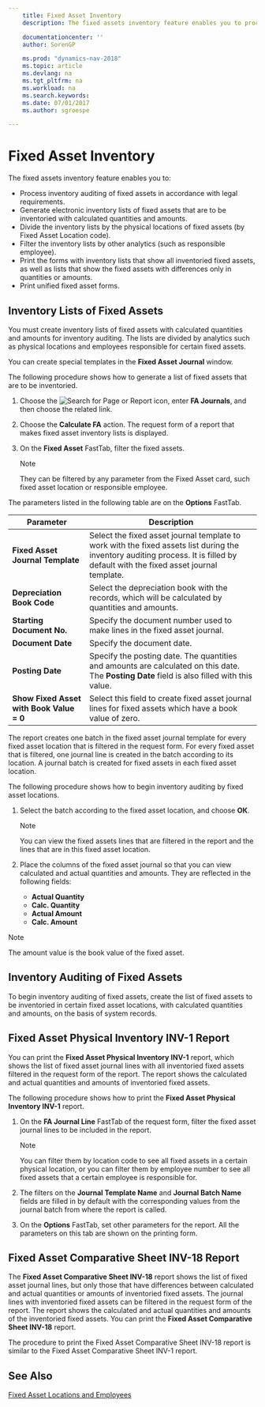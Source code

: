 ```yaml
---
    title: Fixed Asset Inventory
    description: The fixed assets inventory feature enables you to process inventory auditing of fixed assets in accordance with legal requirements, generate electronic inventory lists of fixed assets that are to be inventoried with calculated quantities and amounts, and more.

    documentationcenter: ''
    author: SorenGP

    ms.prod: "dynamics-nav-2018"
    ms.topic: article
    ms.devlang: na
    ms.tgt_pltfrm: na
    ms.workload: na
    ms.search.keywords:
    ms.date: 07/01/2017
    ms.author: sgroespe

---
```

# Fixed Asset Inventory
The fixed assets inventory feature enables you to:  

- Process inventory auditing of fixed assets in accordance with legal requirements.  
- Generate electronic inventory lists of fixed assets that are to be inventoried with calculated quantities and amounts.  
- Divide the inventory lists by the physical locations of fixed assets (by Fixed Asset Location code).  
- Filter the inventory lists by other analytics (such as responsible employee).  
- Print the forms with inventory lists that show all inventoried fixed assets, as well as lists that show the fixed assets with differences only in quantities or amounts.  
- Print unified fixed asset forms.  

## Inventory Lists of Fixed Assets  
You must create inventory lists of fixed assets with calculated quantities and amounts for inventory auditing. The lists are divided by analytics such as physical locations and employees responsible for certain fixed assets.  

You can create special templates in the **Fixed Asset Journal** window.  

The following procedure shows how to generate a list of fixed assets that are to be inventoried.  

1. Choose the ![Search for Page or Report](../../media/ui-search/search_small.png "Search for Page or Report icon") icon, enter **FA Journals**, and then choose the related link.  
2. Choose the **Calculate FA** action. The request form of a report that makes fixed asset inventory lists is displayed.  
2. On the **Fixed Asset** FastTab, filter the fixed assets.  

    > [!NOTE]  
    >  They can be filtered by any parameter from the Fixed Asset card, such fixed asset location or responsible employee.  

The parameters listed in the following table are on the **Options** FastTab.  

|Parameter|Description|  
|---------------|-----------------|  
|**Fixed Asset Journal Template**|Select the fixed asset journal template to work with the fixed assets list during the inventory auditing process. It is filled by default with the fixed asset journal template.|  
|**Depreciation Book Code**|Select the depreciation book with the records, which will be calculated by quantities and amounts.|  
|**Starting Document No.**|Specify the document number used to make lines in the fixed asset journal.|  
|**Document Date**|Specify the document date.|  
|**Posting Date**|Specify the posting date. The quantities and amounts are calculated on this date. The **Posting Date** field is also filled with this value.|  
|**Show Fixed Asset with Book Value = 0**|Select this field to create fixed asset journal lines for fixed assets which have a book value of zero.|  

The report creates one batch in the fixed asset journal template for every fixed asset location that is filtered in the request form. For every fixed asset that is filtered, one journal line is created in the batch according to its location. A journal batch is created for fixed assets in each fixed asset location.  

The following procedure shows how to begin inventory auditing by fixed asset locations.  

1.  Select the batch according to the fixed asset location, and choose **ОК**.  

    > [!NOTE]  
    >  You can view the fixed assets lines that are filtered in the report and the lines that are in this fixed asset location.  

2.  Place the columns of the fixed asset journal so that you can view calculated and actual quantities and amounts. They are reflected in the following fields:  

    - **Actual Quantity**  
    - **Calc. Quantity**  
    - **Actual Amount**  
    - **Calc. Amount**  

> [!NOTE]  
>  The amount value is the book value of the fixed asset.  

## Inventory Auditing of Fixed Assets  
To begin inventory auditing of fixed assets, create the list of fixed assets to be inventoried in certain fixed asset locations, with calculated quantities and amounts, on the basis of system records.  

## Fixed Asset Physical Inventory INV-1 Report  
You can print the **Fixed Asset Physical Inventory INV-1** report, which shows the list of fixed asset journal lines with all inventoried fixed assets filtered in the request form of the report. The report shows the calculated and actual quantities and amounts of inventoried fixed assets.  

The following procedure shows how to print the **Fixed Asset Physical Inventory INV-1** report.  

1.  On the **FA Journal Line** FastTab of the request form, filter the fixed asset journal lines to be included in the report.  

    > [!NOTE]  
    >  You can filter them by location code to see all fixed assets in a certain physical location, or you can filter them by employee number to see all fixed assets that a certain employee is responsible for.  

2.  The filters on the **Journal Template Name** and **Journal Batch Name** fields are filled in by default with the corresponding values from the journal batch from where the report is called.  
3.  On the **Options** FastTab, set other parameters for the report. All the parameters on this tab are shown on the printing form.  

## Fixed Asset Comparative Sheet INV-18 Report  
The **Fixed Asset Comparative Sheet INV-18** report shows the list of fixed asset journal lines, but only those that have differences between calculated and actual quantities or amounts of inventoried fixed assets. The journal lines with inventoried fixed assets can be filtered in the request form of the report. The report shows the calculated and actual quantities and amounts of the inventoried fixed assets. You can print the **Fixed Asset Comparative Sheet INV-18** report.  

The procedure to print the Fixed Asset Comparative Sheet INV-18 report is similar to the Fixed Asset Comparative Sheet INV-1 report.  

## See Also  
[Fixed Asset Locations and Employees](fixed-asset-locations-and-employees.md)
